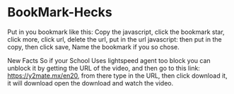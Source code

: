 # BookMark-Hecks
Put in you bookmark like this:
Copy the javascript, 
click the bookmark star, 
click more, 
click url, 
delete the url, 
put in the url javascript: 
then put in the copy, 
then click save, 
Name the bookmark if you so chose. 
                                     
New Facts So if your School Uses lightspeed agent too block you can unblock it by getting the URL of the video,
and then go to this link: https://y2mate.mx/en20,
from there type in the URL,
then click download it,
it will download open the download and watch the video.
